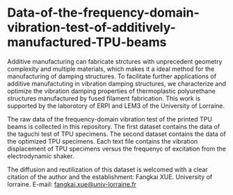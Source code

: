 # Data-of-the-frequency-domain-vibration-test-of-additively-manufactured-TPU-beams
Additive manufacturing can fabricate strctures with unprecedent geometry complexity and multiple materials, which makes it a ideal method for the manufacturing of damping structures. To facilitate further applications of additive manufactuting in vibration damping structures, we characterize and optimize the vibration damping properties of thermoplastic polyurethane structures manufactured by fused filament fabrication. This work is supported by the laborotory of ERPI and LEM3 of the University of Lorraine.

The raw data of the frequency-domain vibration test of the printed TPU beams is collected in this repository. The first dataset contains the data of the taguchi test of TPU specimens. The second dataset contains the data of the optimized TPU specimens. Each text file contains the vibration displacement of TPU specimens versus the frequenyc of excitation from the electrodynamic shaker.

The diffusion and reutilization of this dataset is welcomed with a clear citation of the author and the establishment:
Fangkai XUE. University of lorraine. E-mail: fangkai.xue@univ-lorraine.fr



